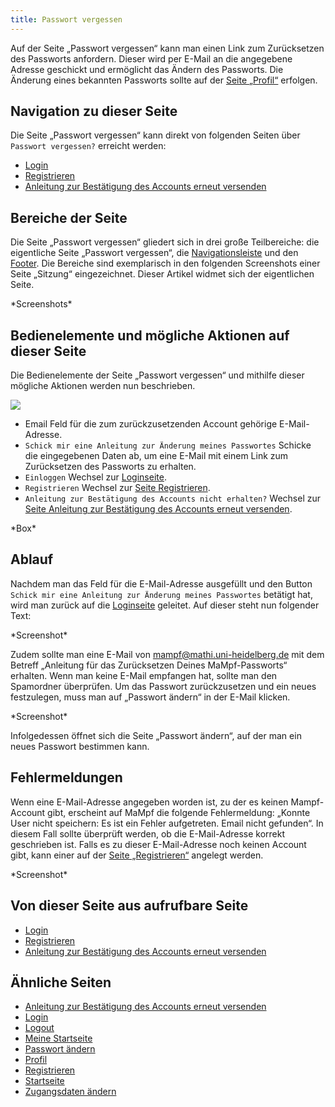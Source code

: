 ```yaml
---
title: Passwort vergessen
---
```

Auf der Seite „Passwort vergessen“ kann man einen Link zum Zurücksetzen des Passworts anfordern. Dieser wird per E-Mail an die angegebene Adresse geschickt und ermöglicht das Ändern des Passworts. Die Änderung eines bekannten Passworts sollte auf der [Seite „Profil“](profile.md) erfolgen.



## Navigation zu dieser Seite
Die Seite „Passwort vergessen“ kann direkt von folgenden Seiten über `Passwort vergessen?` erreicht werden:

* [Login](login.md)
* [Registrieren](registration.md)
* [Anleitung zur Bestätigung des Accounts erneut versenden](activate-account.md)

## Bereiche der Seite
Die Seite „Passwort vergessen“ gliedert sich in drei große Teilbereiche: die eigentliche Seite „Passwort vergessen“, die [Navigationsleiste](nav-bar.md) und den [Footer](footer.md). Die Bereiche sind exemplarisch in den folgenden Screenshots einer Seite „Sitzung“ eingezeichnet. Dieser Artikel widmet sich der eigentlichen Seite.

\*Screenshots\*

## Bedienelemente und mögliche Aktionen auf dieser Seite
Die Bedienelemente der Seite „Passwort vergessen“ und mithilfe dieser mögliche Aktionen werden nun beschrieben.

![](/img/Passwort_vergessen_thumb.png)

* Email
Feld für die zum zurückzusetzenden Account gehörige E-Mail-Adresse.
* `Schick mir eine Anleitung zur Änderung meines Passwortes` Schicke die eingegebenen Daten ab, um eine E-Mail mit einem Link zum Zurücksetzen des Passworts zu erhalten.
* `Einloggen` Wechsel zur [Loginseite](login.md).
* `Registrieren` Wechsel zur [Seite Registrieren](registration.md).
* `Anleitung zur Bestätigung des Accounts nicht erhalten?` Wechsel zur [Seite Anleitung zur Bestätigung des Accounts erneut versenden](activate-account.md).

\*Box\*

## Ablauf
Nachdem man das Feld für die E-Mail-Adresse ausgefüllt und den Button `Schick mir eine Anleitung zur Änderung meines Passwortes` betätigt hat, wird man zurück auf die [Loginseite](login.md) geleitet. Auf dieser steht nun folgender Text:

\*Screenshot\*

Zudem sollte man eine E-Mail von mampf@mathi.uni-heidelberg.de mit dem Betreff „Anleitung für das Zurücksetzen Deines MaMpf-Passworts“ erhalten. Wenn man keine E-Mail empfangen hat, sollte man den Spamordner überprüfen. Um das Passwort zurückzusetzen und ein neues festzulegen, muss man auf „Passwort ändern“ in der E-Mail klicken.

\*Screenshot\*

Infolgedessen öffnet sich die Seite „Passwort ändern“, auf der man ein neues Passwort bestimmen kann.

## Fehlermeldungen
Wenn eine E-Mail-Adresse angegeben worden ist, zu der es keinen Mampf-Account gibt, erscheint auf MaMpf die folgende Fehlermeldung: „Konnte User nicht speichern: Es ist ein Fehler aufgetreten. Email nicht gefunden“. In diesem Fall sollte überprüft werden, ob die E-Mail-Adresse korrekt geschrieben ist. Falls es zu dieser E-Mail-Adresse noch keinen Account gibt, kann einer auf der [Seite „Registrieren“](registration.md) angelegt werden.

\*Screenshot\*

## Von dieser Seite aus aufrufbare Seite
* [Login](login.md)
* [Registrieren](registration.md)
* [Anleitung zur Bestätigung des Accounts erneut versenden](activate-account.md)

## Ähnliche Seiten
* [Anleitung zur Bestätigung des Accounts erneut versenden](activate-account.md)
* [Login](login.md)
* [Logout](logout.md)
* [Meine Startseite](my-home-page.md)
* [Passwort ändern](change-password.md)
* [Profil](profile.md)
* [Registrieren](registration.md)
* [Startseite](home-page.md)
* [Zugangsdaten ändern](change-login-data.md)
